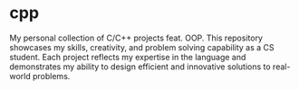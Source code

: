 # cpp
My personal collection of C/C++ projects feat. OOP. This repository showcases my skills, creativity, and problem solving capability as a CS student. Each project reflects my expertise in the language and demonstrates my ability to design efficient and innovative solutions to real-world problems.
